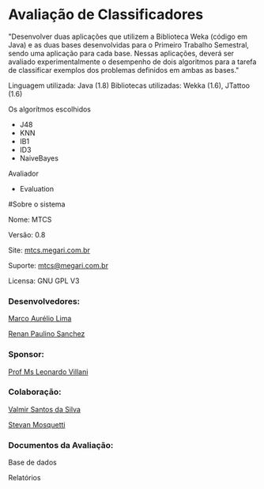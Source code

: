 # Avaliação de Classificadores

"Desenvolver duas aplicações que utilizem a Biblioteca Weka (código em Java) e as duas bases desenvolvidas para o Primeiro Trabalho Semestral, sendo uma aplicação para cada base. Nessas aplicações, deverá ser avaliado experimentalmente o desempenho de dois algoritmos para a tarefa de classificar exemplos dos problemas definidos em ambas as bases."

Linguagem utilizada: Java (1.8)
Bibliotecas utilizadas: Wekka (1.6), JTattoo (1.6) 

Os algorítmos escolhidos
 <ul>
  <li>J48</li>
  <li>KNN</li>
  <li>IB1</li>
  <li>ID3</li>
  <li>NaiveBayes</li>
 </ul>
Avaliador
  <ul>
   <li>Evaluation</li>
  </ul>

#Sobre o sistema

<p>Nome: MTCS</p>
<p>Versão: 0.8</p>
<p>Site: <a href="http://mtcs.megari.com.br">mtcs.megari.com.br</a></p>
<p>Suporte: <a href="mailto:mtcs@megari.com.br">mtcs@megari.com.br</a></p>
<p>Licensa: GNU GPL V3</p>

<h3>Desenvolvedores:</h3>
<p><a href="https://github.com/marckdx">Marco Aurélio Lima</a></p>
<p><a href="https://github.com/renanps">Renan Paulino Sanchez</a></p>

<h3>Sponsor:</h3>
<p><a href="http://www.villani.eti.br">Prof Ms Leonardo Villani</a></p>

<h3>Colaboração:</h3>
<p><a href="">Valmir Santos da Silva</a></p>
<p><a href="">Stevan Mosquetti</a></p>

<h3>Documentos da Avaliação:</h3>
<p>Base de dados</p>
<p>Relatórios</p>
